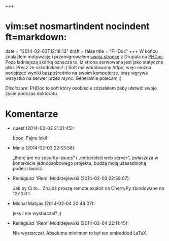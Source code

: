 +++
# vim:set nosmartindent nocindent ft=markdown:
date = "2014-02-03T12:18:13"
draft = false
title = "PHDoc"
+++
W końcu znalazłem motywację i przemigrowałem [swoją stronkę](http://lrem.net)
z Drupala na [PHDoc](http://lrem.net/software/PHDoc.html). Poza ładniejszą
skórką oznacza to, iż strona serwowana jest jako statyczne pliki. Precz ze
szkodnikami! :) Soft ma wbudowany _httpd_, więc można podejrzeć wyniki
bezpośrednio na swoim komputerze, oraz wgrywa wszystko na serwer przez
_rsync_. Generalnie polecam :)

_Disclosure_: PHDoc to soft który osobiście zdziałałem żeby ułatwić swoje
życie podczas doktoratu.

# Komentarze

* quest (2014-02-03 21:21:45): <p>Łooo. Fajne loki!</p>
* Minio (2014-02-03 22:53:58): <p>„there are no security issues” i „embedded web
  server”, zwłaszcza w kontekście jednoosobowego projektu, budzą moją
  uzasadnioną podejrzliwość.</p>
* Remigiusz 'lRem' Modrzejewski (2014-02-03 22:59:07): <p>Jak by Ci to… Znajdź
  proszę remote exploit na CherryPy zbindowane na 127.0.0.1.</p>
* Michał Matyas (2014-02-04 20:48:07): <p>jekyll nie wystarczał? ;)</p>
* Remigiusz 'lRem' Modrzejewski (2014-02-04 22:11:45): <p>Nie wystarczał.
  Absolutne minimum to był ten embedded LaTeX.</p>
